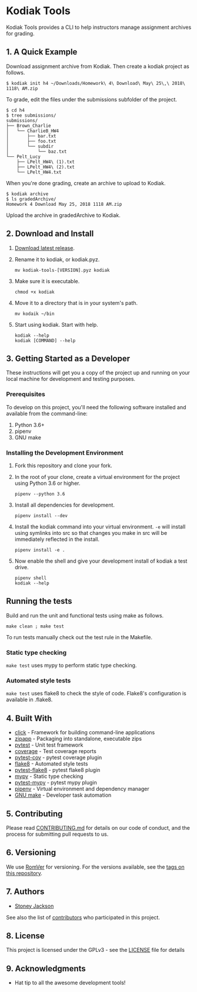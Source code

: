 # Kodiak Tools

Kodiak Tools provides a CLI to help instructors manage assignment archives for grading.

## 1. A Quick Example

Download assignment archive from Kodiak. Then create a kodiak project as follows.

```
$ kodiak init h4 ~/Downloads/Homework\ 4\ Download\ May\ 25\,\ 2018\ 1118\ AM.zip
```

To grade, edit the files under the submissions subfolder of the project.

```
$ cd h4
$ tree submissions/
submissions/
├── Brown_Charlie
│   └── CharlieB_HW4
│       ├── bar.txt
│       ├── foo.txt
│       └── subdir
│           └── baz.txt
└── Pelt_Lucy
    ├── LPelt_HW4\ (1).txt
    ├── LPelt_HW4\ (2).txt
    └── LPelt_HW4.txt
```

When you're done grading, create an archive to upload to Kodiak.

```
$ kodiak archive
$ ls gradedArchive/
Homework 4 Download May 25, 2018 1118 AM.zip
```

Upload the archive in gradedArchive to Kodiak.


## 2. Download and Install

1. [Download latest release](https://github.com/StoneyJackson/kodiak-tools/releases).

2. Rename it to kodiak, or kodiak.pyz.

    ```
    mv kodiak-tools-[VERSION].pyz kodiak
    ```

3. Make sure it is executable.

    ```
    chmod +x kodiak
    ```

4. Move it to a directory that is in your system's path.

    ```
    mv kodaik ~/bin
    ```

5. Start using kodiak. Start with help.

    ```
    kodiak --help
    kodiak [COMMAND] --help
    ```


## 3. Getting Started as a Developer

These instructions will get you a copy of the project up and running on your local machine for development and testing purposes.

### Prerequisites

To develop on this project, you'll need the following software installed and available from the
command-line:

1. Python 3.6+
2. pipenv
3. GNU make

### Installing the Development Environment

1. Fork this repository and clone your fork.


2. In the root of your clone, create a virtual environment for the project using Python 3.6 or higher.

    ```
    pipenv --python 3.6
    ```

3. Install all dependencies for development.

    ```
    pipenv install --dev
    ```

4. Install the kodiak command into your virtual environment. `-e` will install using
symlinks into src so that changes you make in src will be immediately reflected in the install.

    ```
    pipenv install -e .
    ```

5. Now enable the shell and give your development install of kodiak a test drive.

    ```
    pipenv shell
    kodiak --help
    ```

## Running the tests

Build and run the unit and functional tests using make as follows.

```
make clean ; make test
```

To run tests manually check out the test rule in the Makefile.

### Static type checking

`make test` uses mypy to perform static type checking.


### Automated style tests

`make test` uses flake8 to check the style of code. Flake8's configuration is available in .flake8.


## 4. Built With

* [click](http://click.pocoo.org/5/) - Framework for building command-line applications
* [zipapp](https://docs.python.org/3/library/zipapp.html) - Packaging into standalone, executable zips
* [pytest](https://docs.pytest.org/en/latest/) - Unit test framework
* [coverage](https://coverage.readthedocs.io/en/coverage-4.5.1/) - Test coverage reports
* [pytest-cov](https://pytest-cov.readthedocs.io/en/latest/) - pytest coverage plugin
* [flake8](http://flake8.pycqa.org/en/latest/) - Automated style tests
* [pytest-flake8](https://github.com/tholo/pytest-flake8) - pytest flake8 plugin
* [mypy](http://mypy-lang.org/) - Static type checking
* [pytest-mypy](https://github.com/dbader/pytest-mypy) - pytest mypy plugin
* [pipenv](https://docs.pipenv.org/) - Virtual environment and dependency manager
* [GNU make](https://www.gnu.org/software/make/) - Developer task automation

## 5. Contributing

Please read [CONTRIBUTING.md](CONTRIBUTING.md) for details on our code of conduct, and the process for submitting pull requests to us.

## 6. Versioning

We use [RomVer](http://blog.legacyteam.info/2015/12/romver-romantic-versioning/) for versioning. For the versions available, see the [tags on this repository](https://github.com/your/project/tags).

## 7. Authors

* [Stoney Jackson](https://github.com/StoneyJackson)

See also the list of [contributors](https://github.com/StoneyJackson/kodiak-tools/contributors) who participated in this project.

## 8. License

This project is licensed under the GPLv3 - see the [LICENSE](LICENSE) file for details

## 9. Acknowledgments

* Hat tip to all the awesome development tools!
